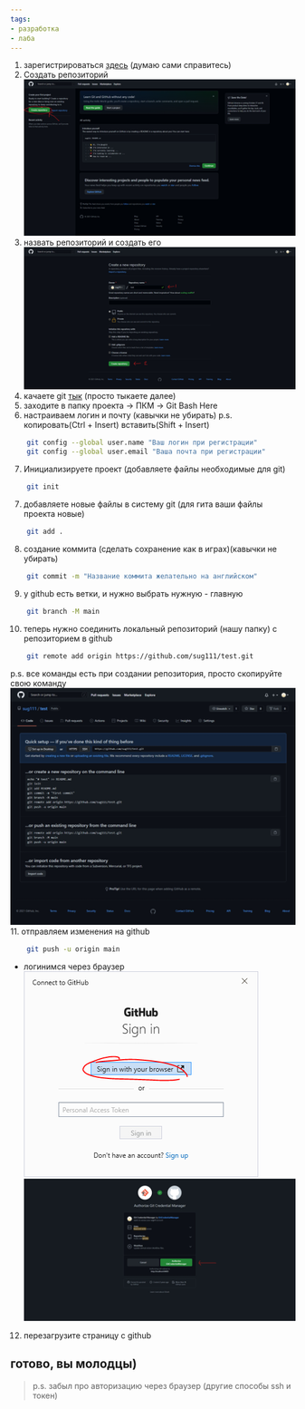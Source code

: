 ```yaml
---
tags:
- разработка
- лаба
---
```


1. зарегистрироваться [здесь](https://github.com/) (думаю сами справитесь)  
2. Создать репозиторий  
![](../Files/Pasted%20image%2020210913181617.png)  
3. назвать репозиторий и создать его  
![](../Files/Pasted%20image%2020210913181940.png)  
4. качаете git [тык](https://git-scm.com/download/win) (просто тыкаете далее)
5. заходите в папку проекта -> ПКМ -> Git Bash Here
6. настраиваем логин и почту (кавычки не убирать)
p.s. копировать(Ctrl + Insert) вставить(Shift + Insert)
```bash
	git config --global user.name "Ваш логин при регистрации"
	git config --global user.email "Ваша почта при регистрации"
```
7. Инициализируете проект (добавляете файлы необходимые для git)
```bash
	git init
```
7. добавляете новые файлы в систему git (для гита ваши файлы проекта новые)
```bash
	git add .
```
8. создание коммита (сделать сохранение как в играх)(кавычки не убирать)
```bash
	git commit -m "Название коммита желательно на английском"
```
9. у github есть ветки, и нужно выбрать нужную - главную
```bash
	git branch -M main
```
10. теперь нужно соединить локальный репозиторий (нашу папку) с репозиторием в github
```bash
	git remote add origin https://github.com/sug111/test.git
```
p.s. все команды есть при создании репозитория, просто скопируйте свою команду  
![](../Files/Pasted%20image%2020210913184555.png)  
11. отправляем изменения на github
```bash
	git push -u origin main
```
- логинимся через браузер  
![](../Files/Pasted%20image%2020210913191000.png)  
![](../Files/Pasted%20image%2020210913191134.png)  
12. перезагрузите страницу с github
## готово, вы молодцы)

>p.s. забыл про авторизацию через браузер (другие способы ssh и токен)
